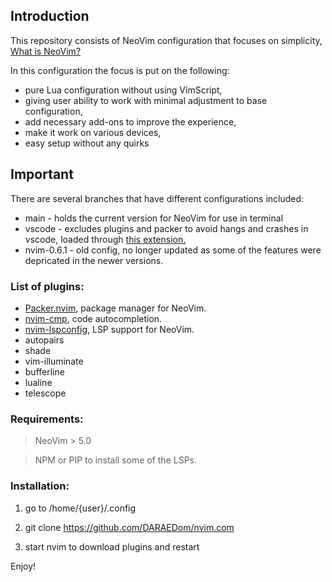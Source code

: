 ## Introduction

This repository consists of NeoVim configuration that focuses on simplicity, [What is NeoVim?](https://neovim.io/charter/)

In this configuration the focus is put on the following:
- pure Lua configuration without using VimScript,
- giving user ability to work with minimal adjustment to base configuration,
- add necessary add-ons to improve the experience,
- make it work on various devices,
- easy setup without any quirks

## Important

There are several branches that have different configurations included:
- main - holds the current version for NeoVim for use in terminal
- vscode - excludes plugins and packer to avoid hangs and crashes in vscode, loaded through [this extension.](https://marketplace.visualstudio.com/items?itemName=asvetliakov.vscode-neovim)
- nvim-0.6.1 - old config, no longer updated as some of the features were depricated in the newer versions.

### List of plugins:

- [Packer.nvim](https://github.com/wbthomason/packer.nvim), package manager for NeoVim.
- [nvim-cmp](https://github.com/hrsh7th/nvim-cmp), code autocompletion.
- [nvim-lspconfig](https://github.com/neovim/nvim-lspconfig), LSP support for NeoVim.
- autopairs 
- shade
- vim-illuminate
- bufferline
- lualine
- telescope

### Requirements:

> NeoVim > 5.0

> NPM or PIP to install some of the LSPs.

### Installation:

1. go to /home/{user}/.config

2. git clone https://github.com/DARAEDom/nvim.com

3. start nvim to download plugins and restart

Enjoy!


